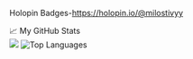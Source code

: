 
Holopin Badges-https://holopin.io/@milostivyy

<summary>📈 My GitHub Stats</summary>

<img src="https://github-readme-stats.vercel.app/api?username=milostivyy&&show_icons=true&title_color=ffffff&icon_color=bb2acf&text_color=daf7dc&bg_color=151515">

<img alt = "Top Languages" src = "https://github-readme-stats.vercel.app/api/top-langs/?username=milostivyy&bg_color=000000&title_color=f5f9ff&text_color=FF0000&layout=compact&hide_border=true"/>
   <br><br>

